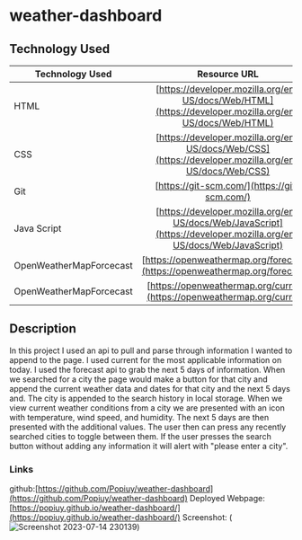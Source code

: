 # weather-dashboard

## Technology Used 

| Technology Used         | Resource URL           | 
| ------------- |:-------------:| 
| HTML    | [https://developer.mozilla.org/en-US/docs/Web/HTML](https://developer.mozilla.org/en-US/docs/Web/HTML) | 
| CSS     | [https://developer.mozilla.org/en-US/docs/Web/CSS](https://developer.mozilla.org/en-US/docs/Web/CSS)      |   
| Git | [https://git-scm.com/](https://git-scm.com/)     |   
| Java Script | [https://developer.mozilla.org/en-US/docs/Web/JavaScript](https://developer.mozilla.org/en-US/docs/Web/JavaScript)  |
| OpenWeatherMapForcecast | [https://openweathermap.org/forecast5](https://openweathermap.org/forecast5)  |
| OpenWeatherMapForcecast | [https://openweathermap.org/current](https://openweathermap.org/current)  |
## Description 

In this project I used an api to pull and parse through information I wanted to append to the page. I used current for the most applicable information on today. I used the forecast api to grab the next 5 days of information. When we searched for a city the page would make a button for that city and append the current weather data and dates for that city and the next 5 days and. The city is appended to the search history in local storage. When we view current weather conditions from a city we are presented with an icon with temperature, wind speed, and humidity. The next 5 days are then presented with the additional values. The user then can press any recently searched cities to toggle between them. If the user presses the search button without adding any information it will alert with "please enter a city".

### Links
github:[https://github.com/Popiuy/weather-dashboard](https://github.com/Popiuy/weather-dashboard)
Deployed Webpage:[https://popiuy.github.io/weather-dashboard/](https://popiuy.github.io/weather-dashboard/)
Screenshot: (![Screenshot 2023-07-14 230139](https://github.com/Popiuy/weather-dashboard/assets/137010790/f6889741-e59f-4c39-a5d1-58c7fcdc51c0))
